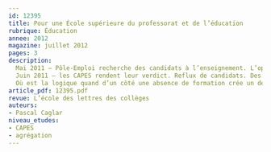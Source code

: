 ```yaml
---
id: 12395
title: Pour une École supérieure du professorat et de l’éducation
rubrique: Éducation
annee: 2012
magazine: juillet 2012
pages: 3
description: 
  Mai 2011 – Pôle-Emploi recherche des candidats à l’enseignement. L’opération est un succès. Les demandes affluent.
  Juin 2011 – les CAPES rendent leur verdict. Reflux de candidats. Des centaines de postes ne sont pas pourvus. En mai, des gens non formés mais demandeurs ; en juin, des gens préparés mais recalés. Ici un nombre croissant d’intéressés ; là une érosion des candidatures.
  Où est la logique quand d’un côté une absence de formation crée un désir de formation, et de l’autre un Master Enseignement crée un rejet des concours de recrutement ?
article_pdf: 12395.pdf
revue: L’école des lettres des collèges
auteurs:
- Pascal Caglar
niveau_etudes:
- CAPES
- agrégation
---
```

